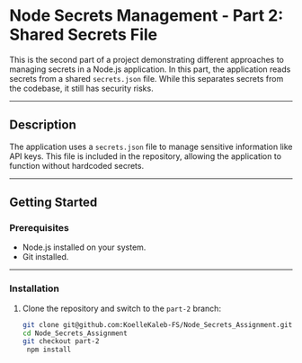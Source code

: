 # Node Secrets Management - Part 2: Shared Secrets File

This is the second part of a project demonstrating different approaches to managing secrets in a Node.js application. In this part, the application reads secrets from a shared `secrets.json` file. While this separates secrets from the codebase, it still has security risks.

---

## Description

The application uses a `secrets.json` file to manage sensitive information like API keys. This file is included in the repository, allowing the application to function without hardcoded secrets.

---

## Getting Started

### Prerequisites

- Node.js installed on your system.
- Git installed.

---

### Installation

1. Clone the repository and switch to the `part-2` branch:
   ```bash
   git clone git@github.com:KoelleKaleb-FS/Node_Secrets_Assignment.git
   cd Node_Secrets_Assignment
   git checkout part-2
    npm install

   ```
